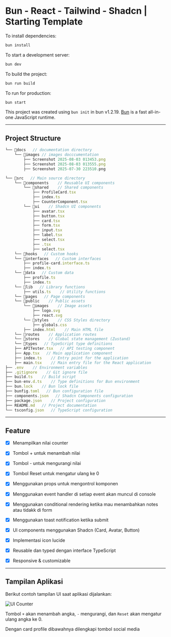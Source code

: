 # Bun - React - Tailwind - Shadcn | Starting Template

To install dependencies:

```bash
bun install
```

To start a development server:

```bash
bun dev
```

To build the project:

```bash
bun run build
```

To run for production:

```bash
bun start
```

This project was created using `bun init` in bun v1.2.19. [Bun](https://bun.sh) is a fast all-in-one JavaScript runtime.

---

## Project Structure

```ts
└── 📁docs   // documentation directory
    └── 📁images // images docccumentation
        ├── Screenshot 2025-08-03 013453.png
        ├── Screenshot 2025-08-03 013555.png
        ├── Screenshot 2025-07-30 223510.png

└── 📁src   // Main source directory
    └── 📁components    // Reusable UI components
        └── 📁shared    // Shared components
            ├── ProfileCard.tsx
            ├── index.ts
            ├── CounterComponent.tsx
        └── 📁ui    // Shadcn UI components
            ├── avatar.tsx
            ├── button.tsx
            ├── card.tsx
            ├── form.tsx
            ├── input.tsx
            ├── label.tsx
            ├── select.tsx
            ├── .tsx
            ├── select.tsx
    └── 📁hooks   // Custom hooks
    └── 📁interfaces   // Custom interfaces
        ├── profile-card.interface.ts
        ├── index.ts
    └── 📁data   // Custom data
        ├── profile.ts
        ├── index.ts
    └── 📁lib   // Library functions
        ├── utils.ts    // Utility functions
    └── 📁pages   // Page components
    └── 📁public    // Public assets
        └── 📁images    // Image assets
            ├── logo.svg
            ├── react.svg
        └── 📁styles    // CSS Styles directory
            ├── globals.css
        ├── index.html    // Main HTML file
    └── 📁routes    // Application routes
    └── 📁stores    // Global state management (Zustand)
    └── 📁types   // TypeScript type definitions
    ├── APITester.tsx   // API testing component
    ├── App.tsx   // Main application component
    ├── index.ts    // Entry point for the application
    ├── main.tsx    // Main entry file for the React application
├── .env    // Environment variables
├── .gitignore    // Git ignore file
├── build.ts    // Build script
├── bun-env.d.ts    // Type definitions for Bun environment
├── bun.lock    // Bun lock file
├── bunfig.toml   // Bun configuration file
├── components.json   // Shadcn Components configuration
├── package.json    // Project configuration
├── README.md   // Project documentation
└── tsconfig.json   // TypeScript configuration
```

---

## Feature

- [x] Menampilkan nilai counter
- [x] Tombol + untuk menambah nilai
- [x] Tombol - untuk mengurangi nilai
- [x] Tombol Reset untuk mengatur ulang ke 0
- [x] Menggunakan props untuk mengontrol komponen
- [x] Menggunakan event handler di setiap event akan muncul di console
- [x] Menggunakan conditional rendering ketika mau menambahkan notes atau tidakk di form
- [x] Menggunakan toast notification ketika submit

- [x] UI components menggunakan Shadcn (Card, Avatar, Button)
- [x] Implementasi icon lucide
- [x] Reusable dan typed dengan interface TypeScript
- [x] Responsive & customizable

---

## Tampilan Aplikasi

Berikut contoh tampilan UI saat aplikasi dijalankan:

![UI Counter](https://github.com/user-attachments/assets/fa04a1e1-d133-4351-bad0-38ab9f7b8e12)

Tombol `+` akan menambah angka, `-` mengurangi, dan `Reset` akan mengatur ulang angka ke 0.

Dengan card profile dibawahnya dilengkapi tombol social media

